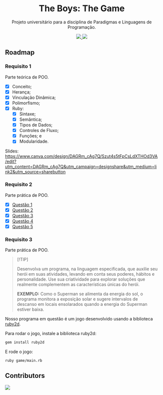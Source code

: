 <div align="center">
      
# The Boys: The Game

Projeto universitário para a disciplina de Paradigmas e Linguagens de Programação.

<a title="Discord" href="https://discord.gg/674gpDQUVq">
  <img src="https://img.shields.io/discord/809528329337962516?style=flat-square&label=discord&color=7289da&logo=discord&logoColor=white" />
</a>
<a title="Discord" href="https://discord.gg/VFW4hf6R">
  <img src="https://img.shields.io/discord/1079886326104604802?style=flat-square&label=discord&color=7289da&logo=discord&logoColor=white" />
</a>

</div>

## Roadmap

### Requisito 1

Parte teórica de POO.

- [x] Conceito;
- [x] Herança;
- [x] Vinculação Dinâmica;
- [x] Polimorfismo;
- [x] Ruby:
  - [x] Sintaxe;
  - [x] Semântica;
  - [x] Tipos de Dados;
  - [x] Controles de Fluxo;
  - [x] Funções; e
  - [x] Modularidade.
     
Slides: https://www.canva.com/design/DAGRm_cAg7Q/Szut4s5tFpCsLdXTHOd3VA/edit?utm_content=DAGRm_cAg7Q&utm_campaign=designshare&utm_medium=link2&utm_source=sharebutton

### Requisito 2

Parte prática de POO.

- [x] [Questão 1](questions/question_1.rb)
- [x] [Questão 2](questions/question_2.rb)
- [x] [Questão 3](questions/question_3.rb)
- [x] [Questão 4](questions/question_4.rb)
- [x] [Questão 5](questions/question_5.rb)

### Requisito 3

Parte prática de POO.

> \[!TIP]
>
> Desenvolva um programa, na linguagem especificada, que auxilie seu herói em suas atividades, levando em conta seus poderes, hábitos e personalidade. Use sua criatividade para explorar soluções que realmente complementem as características únicas do herói.
> 
> **EXEMPLO:**
> Como о Superman se alimenta da energia do sol, o programa monitora a exposição solar e sugere intervalos de descanso em locais ensolarados quando a energia do Superman estiver baixa.

Nosso programa em questão é um jogo desenvolvido usando a biblioteca [ruby2d](https://www.ruby2d.com/).

Para rodar o jogo, instale a biblioteca ruby2d:

```bash
gem install ruby2d
```

E rode o jogo:

```bash
ruby game/main.rb
```

## Contributors

<a href="https://github.com/bdlukaa/the-boys-game/graphs/contributors">
  <img src="https://contrib.rocks/image?repo=bdlukaa/the-boys-game" />
</a>
